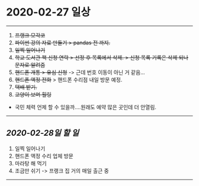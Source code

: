 # 2020-02-27 일상
-------------------------------
1. ~~프랭크 모각코~~
2. ~~파이썬 강의 자료 만들기 > pandas 전 까지.~~
3. ~~일찍 일어나기~~
4. ~~학교 도서관 책 신청 연락 > 선정 후 목록에서 삭제. > 신청 목록 기록은 삭제 되나 문자로 알려줌~~
5. ~~핸드폰 개통 > 유심 신청~~ -> 근데 번호 이동이 아닌 거 같음...
6. ~~핸드폰 액정 전화~~ > 핸드폰 수리점 내일 방문 예정. 
7. ~~택배 받기.~~
8. ~~고양이 보며 힐링~~  

- 국민 체력 언제 할 수 있을까....원래도 예약 많은 곳인데 더 안열림.
-----------------------------------
## *2020-02-28일 할 일*
1. 일찍 일어나기
2. 핸드폰 액정 수리 업체 방문
3. 마라탕 해 먹기
4. 조금만 쉬기 -> 프랭크 집 거의 매일 출근 중
------------
